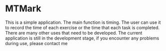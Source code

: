 # MTMark
This is a simple application. The main function is timing. The user can use it to record the time of each exercise or the time that each task is completed. There are many other uses that need to be developed.
The current application is still in the development stage, if you encounter any problems during use, please contact me
